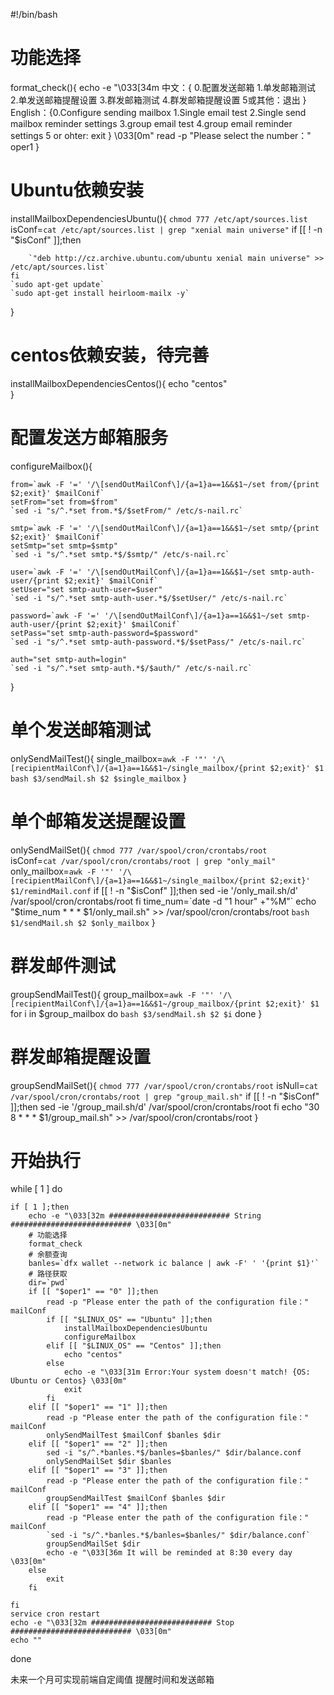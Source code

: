 #!/bin/bash

# 功能选择
format_check(){
	echo -e "\033[34m  中文：{ 0.配置发送邮箱 1.单发邮箱测试 2.单发送邮箱提醒设置 3.群发邮箱测试 4.群发邮箱提醒设置 5或其他：退出 }  English：{0.Configure sending mailbox 1.Single email test 2.Single send mailbox reminder settings 3.group email test 4.group email reminder settings  5 or ohter: exit }  \033[0m"
	read -p "Please select the number：" oper1
}

# Ubuntu依赖安装
installMailboxDependenciesUbuntu(){
	`chmod 777 /etc/apt/sources.list`
	isConf=`cat /etc/apt/sources.list | grep "xenial main universe"`
	if [[ ! -n "$isConf" ]];then
		
		`"deb http://cz.archive.ubuntu.com/ubuntu xenial main universe" >> /etc/apt/sources.list`
	fi
	`sudo apt-get update`
	`sudo apt-get install heirloom-mailx -y`
}


# centos依赖安装，待完善
installMailboxDependenciesCentos(){
	echo "centos"	
}

# 配置发送方邮箱服务
configureMailbox(){	
	
	from=`awk -F '=' '/\[sendOutMailConf\]/{a=1}a==1&&$1~/set from/{print $2;exit}' $mailConif`
	setFrom="set from=$from"
	`sed -i "s/^.*set from.*$/$setFrom/" /etc/s-nail.rc`
	
	smtp=`awk -F '=' '/\[sendOutMailConf\]/{a=1}a==1&&$1~/set smtp/{print $2;exit}' $mailConif`
	setSmtp="set smtp=$smtp"
	`sed -i "s/^.*set smtp.*$/$smtp/" /etc/s-nail.rc`

	user=`awk -F '=' '/\[sendOutMailConf\]/{a=1}a==1&&$1~/set smtp-auth-user/{print $2;exit}' $mailConif`
	setUser="set smtp-auth-user=$user"
	`sed -i "s/^.*set smtp-auth-user.*$/$setUser/" /etc/s-nail.rc`

	password=`awk -F '=' '/\[sendOutMailConf\]/{a=1}a==1&&$1~/set smtp-auth-user/{print $2;exit}' $mailConif`
	setPass="set smtp-auth-password=$password"
	`sed -i "s/^.*set smtp-auth-password.*$/$setPass/" /etc/s-nail.rc`

	auth="set smtp-auth=login"
	`sed -i "s/^.*set smtp-auth.*$/$auth/" /etc/s-nail.rc`
}

# 单个发送邮箱测试
onlySendMailTest(){
	single_mailbox=`awk -F '"' '/\[recipientMailConf\]/{a=1}a==1&&$1~/single_mailbox/{print $2;exit}' $1`
	`bash $3/sendMail.sh $2 $single_mailbox`
}

# 单个邮箱发送提醒设置
onlySendMailSet(){
	`chmod 777 /var/spool/cron/crontabs/root`        
	isConf=`cat /var/spool/cron/crontabs/root | grep "only_mail"`
	only_mailbox=`awk -F '"' '/\[recipientMailConf\]/{a=1}a==1&&$1~/single_mailbox/{print $2;exit}' $1/remindMail.conf`	
	if [[ ! -n "$isConf" ]];then
		sed -ie '/only_mail.sh/d' /var/spool/cron/crontabs/root				
	fi						        
	time_num=`date -d "1 hour" +"%M"`
	echo "$time_num * * * $1/only_mail.sh" >> /var/spool/cron/crontabs/root
	`bash $1/sendMail.sh $2 $only_mailbox`
}
# 群发邮件测试
groupSendMailTest(){
	group_mailbox=`awk -F '"' '/\[recipientMailConf\]/{a=1}a==1&&$1~/group_mailbox/{print $2;exit}' $1`
	for i in $group_mailbox
	do
		`bash $3/sendMail.sh $2 $i`
	done
}

# 群发邮箱提醒设置
groupSendMailSet(){
	`chmod 777 /var/spool/cron/crontabs/root`
	isNull=`cat /var/spool/cron/crontabs/root | grep "group_mail.sh"`
	if [[ ! -n "$isConf" ]];then
		sed -ie '/group_mail.sh/d' /var/spool/cron/crontabs/root
	fi
	echo "30 8 * * * $1/group_mail.sh" >> /var/spool/cron/crontabs/root
}

# 开始执行
while [ 1 ]
do
	
	if [ 1 ];then	
		echo -e "\033[32m ########################### String ########################### \033[0m"
		# 功能选择
		format_check
		# 余额查询
		banles=`dfx wallet --network ic balance | awk -F' ' '{print $1}'`
		# 路径获取
		dir=`pwd`
		if [[ "$oper1" == "0" ]];then
			read -p "Please enter the path of the configuration file：" mailConf 
			if [[ "$LINUX_OS" == "Ubuntu" ]];then
				installMailboxDependenciesUbuntu
				configureMailbox
			elif [[ "$LINUX_OS" == "Centos" ]];then
				echo "centos"
			else
				echo -e "\033[31m Error:Your system doesn't match! {OS: Ubuntu or Centos} \033[0m"
				exit
			fi
		elif [[ "$oper1" == "1" ]];then
			read -p "Please enter the path of the configuration file：" mailConf
			onlySendMailTest $mailConf $banles $dir
		elif [[ "$oper1" == "2" ]];then
			sed -i "s/^.*banles.*$/banles=$banles/" $dir/balance.conf
			onlySendMailSet $dir $banles
		elif [[ "$oper1" == "3" ]];then
			read -p "Please enter the path of the configuration file：" mailConf
			groupSendMailTest $mailConf $banles $dir
		elif [[ "$oper1" == "4" ]];then
			read -p "Please enter the path of the configuration file：" mailConf
			`sed -i "s/^.*banles.*$/banles=$banles/" $dir/balance.conf`
			groupSendMailSet $dir
			echo -e "\033[36m It will be reminded at 8:30 every day \033[0m"			
		else                
			exit
		fi
		
	fi
	service cron restart
	echo -e "\033[32m ########################### Stop ########################### \033[0m"
	echo ""
done







未来一个月可实现前端自定阈值 提醒时间和发送邮箱
